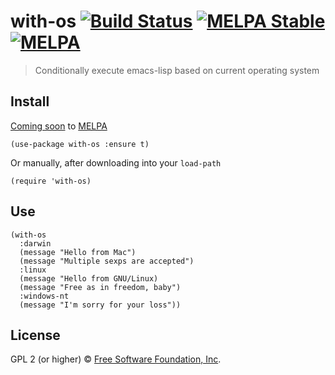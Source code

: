 # with-os [![Build Status](https://travis-ci.org/EricCrosson/with-os.svg?branch=master)](https://travis-ci.org/EricCrosson/with-os) [![MELPA Stable](https://stable.melpa.org/packages/with-os-badge.svg)](https://stable.melpa.org/#/with-os) [![MELPA](http://melpa.org/packages/with-os-badge.svg)](http://melpa.org/#/with-os)

> Conditionally execute emacs-lisp based on current operating system

## Install

[Coming soon](https://github.com/melpa/melpa/pull/5882) to [MELPA](https://melpa.org/)

``` {.sourceCode .lisp}
(use-package with-os :ensure t)
```

Or manually, after downloading into your `load-path`

``` {.sourceCode .lisp}
(require 'with-os)
```

## Use

``` {.sourceCode .lisp}
(with-os
  :darwin
  (message "Hello from Mac")
  (message "Multiple sexps are accepted")
  :linux
  (message "Hello from GNU/Linux)
  (message "Free as in freedom, baby")
  :windows-nt
  (message "I'm sorry for your loss"))
```

## License

GPL 2 (or higher) © [Free Software Foundation, Inc](http://www.fsf.org/about).
